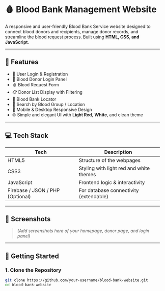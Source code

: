 # 🩸 Blood Bank Management Website

A responsive and user-friendly Blood Bank Service website designed to connect blood donors and recipients, manage donor records, and streamline the blood request process. Built using **HTML, CSS, and JavaScript**.

---

## 📌 Features

- 🔐 User Login & Registration
- 💉 Blood Donor Login Panel
- 🩸 Blood Request Form
- 📋 Donor List Display with Filtering
- 📍 Blood Bank Locator
- 🔎 Search by Blood Group / Location
- 📱 Mobile & Desktop Responsive Design
- 🌐 Simple and elegant UI with **Light Red**, **White**, and clean theme

---

## 💻 Tech Stack

| Tech         | Description                        |
|--------------|------------------------------------|
| HTML5        | Structure of the webpages          |
| CSS3         | Styling with light red and white themes |
| JavaScript   | Frontend logic & interactivity     |
| Firebase / JSON / PHP (Optional) | For database connectivity (extendable) |

---

## 📸 Screenshots

> *(Add screenshots here of your homepage, donor page, and login panel)*

---

## 🚀 Getting Started

### 1. Clone the Repository

```bash
git clone https://github.com/your-username/blood-bank-website.git
cd blood-bank-website
